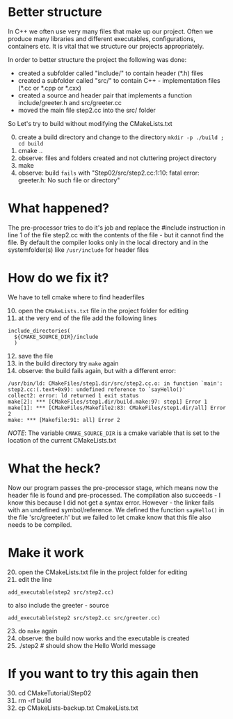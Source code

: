 # Better structure
In C++ we often use very many files that make up our project. Often we produce many libraries and different
executables, configurations, containers etc. It is vital that we structure our projects appropriately.

In order to better structure the project the following was done:
- created a subfolder called "include/" to contain header (*.h) files
- created a subfolder called "src/" to contain C++ - implementation files (*.cc or *.cpp or *.cxx)
- created a source and header pair that implements a function include/greeter.h and src/greeter.cc
- moved the main file step2.cc into the src/ folder

So Let's try to build without modifying the CMakeLists.txt

00) create a build directory and change to the directory `mkdir -p ./build ; cd build`
03) cmake ..
02) observe: files and folders created and not cluttering project directory
03) make
04) observe: build `fails` with "Step02/src/step2.cc:1:10: fatal error: greeter.h: No such file or directory"

# What happened?
The pre-processor tries to do it's job and replace the #include instruction in line 1 of the file step2.cc
with the contents of the file - but it cannot find the file.
By default the compiler looks only in the local directory and in the systemfolder(s) like `/usr/include`
for header files

# How do we fix it?
We have to tell cmake where to find headerfiles

10) open the `CMakeLists.txt` file in the project folder for editing
11) at the very end of the file add the following lines
```
include_directories(
  ${CMAKE_SOURCE_DIR}/include
  )
```
12) save the file
13) in the build directory try `make` again
14) observe: the build fails again, but with a different error:
```
/usr/bin/ld: CMakeFiles/step1.dir/src/step2.cc.o: in function `main':
step2.cc:(.text+0x9): undefined reference to `sayHello()'
collect2: error: ld returned 1 exit status
make[2]: *** [CMakeFiles/step1.dir/build.make:97: step1] Error 1
make[1]: *** [CMakeFiles/Makefile2:83: CMakeFiles/step1.dir/all] Error 2
make: *** [Makefile:91: all] Error 2
```
_NOTE_: The variable `CMAKE_SOURCE_DIR` is a cmake variable that is set to the location of the current CMakeLists.txt

# What the heck?
Now our program passes the pre-processor stage, which means now the header file is found and pre-processed.
The compilation also succeeds - I know this because I did not get a syntax error.
However - the linker fails with an undefined symbol/reference.
We defined the function `sayHello()` in the file 'src/greeter.h' but we failed to let cmake know that this file also
needs to be compiled.

# Make it work
20) open the CMakeLists.txt file in the project folder for editing
21) edit the line
```
add_executable(step2 src/step2.cc)
```
to also include the greeter - source
```
add_executable(step2 src/step2.cc src/greeter.cc)
```
23) do `make` again
24) observe: the build now works and the executable is created
25) ./step2  # should show the Hello World message

# If you want to try this again then
30) cd CMakeTutorial/Step02
31) rm -rf build
32) cp CMakeLists-backup.txt CmakeLists.txt





